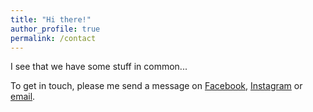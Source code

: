 ```yaml
---
title: "Hi there!"
author_profile: true
permalink: /contact
---
```


I see that we have some stuff in common...

To get in touch, please me send a message on
[Facebook](http://m.me/mytracksco),
[Instagram](https://www.instagram.com/huntca/) or
[email](mailto:c@mytracks.co).

